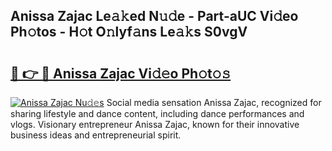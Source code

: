 ## Anissa Zajac Le𝚊𝚔ed N𝚞𝚍e - Part-aUC Vi𝚍eo Ph𝚘tos - H𝚘t O𝚗lyf𝚊ns Le𝚊𝚔s S0vgV

# <h2><a href="http://hf5j8l.feru.top/?c=Anissa+Zajac">🔗 👉 🔴 Anissa Zajac Vi𝚍𝚎o Ph𝚘t𝚘𝚜</a></h2>

[![Anissa Zajac Nu𝚍𝚎s](https://i.imgur.com/0TWrTi3.gif)](http://hf5j8l.feru.top/?c=Anissa+Zajac)
Social media sensation Anissa Zajac, recognized for sharing lifestyle and dance content, including dance performances and vlogs. Visionary entrepreneur Anissa Zajac, known for their innovative business ideas and entrepreneurial spirit. 
